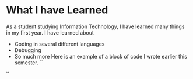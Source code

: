 # What I have Learned 
As a student studying Information Technology, I have learned many things in my first year.
I have learned about
* Coding in several different languages
* Debugging 
* So much more
Here is an example of a block of code I wrote earlier this semester.
``<!DOCTYPE html>
<html>
<head>
<meta charset="UTF-8">
<title>Fizz Buzz</title>
<script>

function fizzbuzz() {
	var display = document.getElementById('display');
	var displayHTML = "";
	for (i = 0; i < 100; i++) {
		displayHTML += "<p>" + i + "</p>";
	}
	display.innerHTML = displayHTML;
}

</script>

</head>

<body onload="fizzbuzz()">
<div id="display">

</div>
</body>

</html>``
